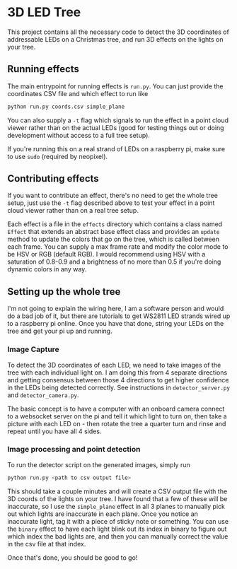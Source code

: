 # 3D LED Tree
This project contains all the necessary code to detect the 3D coordinates of
addressable LEDs on a Christmas tree, and run 3D effects on the lights on your tree.

## Running effects
The main entrypoint for running effects is `run.py`. You can just provide the
coordinates CSV file and which effect to run like

```bash
python run.py coords.csv simple_plane
```

You can also supply a `-t` flag which signals to run the effect in a point cloud
viewer rather than on the actual LEDs (good for testing things out or doing
development without access to a full tree setup).

If you're running this on a real strand of LEDs on a raspberry pi, make sure to use
`sudo` (required by neopixel).

## Contributing effects
If you want to contribute an effect, there's no need to get the whole tree setup,
just use the `-t` flag described above to test your effect in a point cloud viewer
rather than on a real tree setup.

Each effect is a file in the `effects` directory which contains a class named `Effect`
that extends an abstract base effect class and provides an `update` method to update
the colors that go on the tree, which is called between each frame. You can supply a
max frame rate and modify the color mode to be HSV or RGB (default RGB). I would
recommend using HSV with a saturation of 0.8-0.9 and a brightness of no more than 0.5
if you're doing dynamic colors in any way.


## Setting up the whole tree
I'm not going to explain the wiring here, I am a software person and would do a bad
job of it, but there are tutorials to get WS2811 LED strands wired up to a raspberry
pi online. Once you have that done, string your LEDs on the tree and get your pi
up and running.

### Image Capture
To detect the 3D coordinates of each LED, we need to take images of the tree with
each individual light on. I am doing this from 4 separate directions and getting
consensus between those 4 directions to get higher confidence in the LEDs being
detected correctly. See instructions in `detector_server.py` and `detector_camera.py`.

The basic concept is to have a computer with an onboard camera connect to a websocket
server on the pi and tell it which light to turn on, then take a picture with each LED
on - then rotate the tree a quarter turn and rinse and repeat until you have all 4
sides.

### Image processing and point detection
To run the detector script on the generated images, simply run

```bash
python run.py <path to csv output file>
```

This should take a couple minutes and will create a CSV output file with the 3D coords
of the lights on your tree. I have found that a few of these will be inaccurate, so
I use the `simple_plane` effect in all 3 planes to manually pick out which lights are
inaccurate in each plane. Once you notice an inaccurate light, tag it with a piece
of sticky note or something. You can use the `binary` effect to have each light
blink out its index in binary to figure out which index the bad lights are, and then
you can manually correct the value in the csv file at that index.

Once that's done, you should be good to go!
